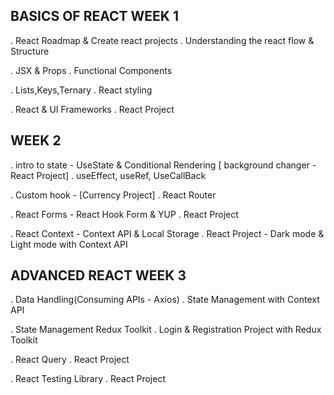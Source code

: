 BASICS OF REACT
WEEK 1
---------------------------------------------------  
. React Roadmap & Create react projects
. Understanding the react flow & Structure

. JSX & Props
. Functional Components
  
. Lists,Keys,Ternary
. React styling

. React & UI Frameworks
. React Project


WEEK 2
-------------------------------------------------------- 
. intro to state - UseState & Conditional Rendering [ background changer - React Project]
. useEffect, useRef, UseCallBack

. Custom hook - [Currency Project]
. React Router
  
. React Forms - React Hook Form & YUP
. React Project

. React Context - Context API & Local Storage
. React Project - Dark mode & Light mode with Context API


ADVANCED REACT
WEEK 3
-------------------------------------------------------------
. Data Handling(Consuming APIs - Axios)
. State Management with Context API

. State Management Redux Toolkit
. Login & Registration Project with Redux Toolkit
  
. React Query
. React Project

. React Testing Library
. React Project
